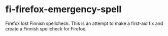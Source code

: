 # fi-firefox-emergency-spell
Firefox lost Finnish spellcheck. This is an attempt to make a first-aid fix and create a Finnish spellcheck for Firefox.
